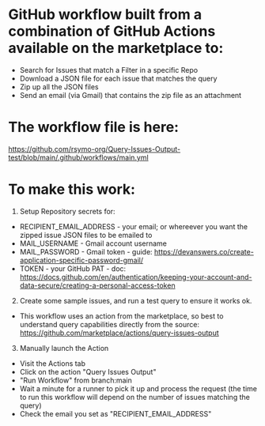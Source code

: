 # GitHub workflow built from a combination of GitHub Actions available on the marketplace to:
- Search for Issues that match a Filter in a specific Repo
- Download a JSON file for each issue that matches the query
- Zip up all the JSON files
- Send an email (via Gmail) that contains the zip file as an attachment 

# The workflow file is here:
https://github.com/rsymo-org/Query-Issues-Output-test/blob/main/.github/workflows/main.yml

# To make this work:
1. Setup Repository secrets for: 
- RECIPIENT_EMAIL_ADDRESS - your email; or whereever you want the zipped issue JSON files to be emailed to
- MAIL_USERNAME - Gmail account username
- MAIL_PASSWORD - Gmail token - guide: https://devanswers.co/create-application-specific-password-gmail/
- TOKEN - your GitHub PAT - doc: https://docs.github.com/en/authentication/keeping-your-account-and-data-secure/creating-a-personal-access-token

2. Create some sample issues, and run a test query to ensure it works ok.
- This workflow uses an action from the marketplace, so best to understand query capabilities directly from the source: https://github.com/marketplace/actions/query-issues-output

3. Manually launch the Action
- Visit the Actions tab
- Click on the action "Query Issues Output"
- "Run Workflow" from branch:main
- Wait a minute for a runner to pick it up and process the request (the time to run this workflow will depend on the number of issues matching the query)
- Check the email you set as "RECIPIENT_EMAIL_ADDRESS"
